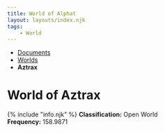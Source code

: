 ```yaml
---
title: World of Alphat
layout: layouts/index.njk
tags:
    - World
---
```

<nav class="text-sm breadcrumbs mb-5">
    <ul>
        <li><a href="/docs">Documents</a></li>
        <li><a href="/docs/world">Worlds</a></li>
        <li><b>Aztrax</b></li>
    </ul>
</nav>
<div class="text-center"><h1>World of Aztrax</h1></div>

<div class="alert shadow-lg mb-5">
    <div>
        {% include "info.njk" %}
        <span>
            <b>Classification:</b> <span class="text-green-500">Open World</span><br>
            <b>Frequency:</b> 158.9871
        </span>
    </div>
</div>